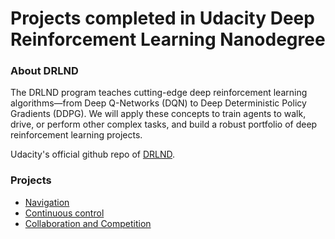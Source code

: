 # Projects completed in Udacity Deep Reinforcement Learning Nanodegree

### About DRLND

The DRLND program teaches cutting-edge deep reinforcement learning algorithms—from Deep Q-Networks (DQN) to Deep Deterministic Policy Gradients (DDPG). We will apply these concepts to train agents to walk, drive, or perform other complex tasks, and build a robust portfolio of deep reinforcement learning projects.

Udacity's official github repo of [DRLND](https://github.com/udacity/deep-reinforcement-learning).

### Projects
* [Navigation](https://github.com/ishgirwan/udacity_drlnd/tree/master/Navigation)
* [Continuous control](https://github.com/ishgirwan/udacity_drlnd/tree/master/Continuous%20control)
* [Collaboration and Competition](https://github.com/ishgirwan/udacity_drlnd/tree/master/Collaboration%20and%20Competition)
